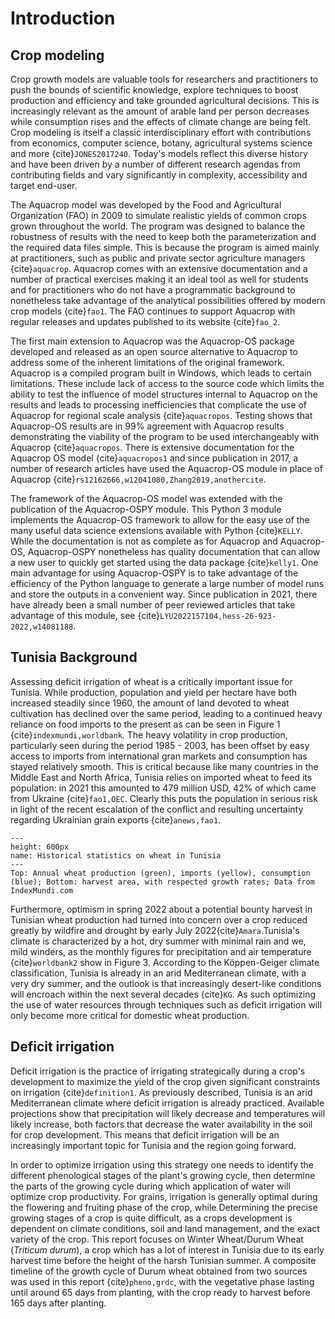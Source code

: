 # Introduction

## Crop modeling

Crop growth models are valuable tools for researchers and practitioners to push the bounds of scientific knowledge, explore techniques to boost production and efficiency and take grounded agricultural decisions. This is increasingly relevant as the amount of arable land per person decreases while consumption rises and the effects of climate change are being felt. Crop modeling is itself a classic interdisciplinary effort with contributions from economics, computer science, botany, agricultural systems science and more {cite}`JONES2017240`. Today's models reflect this diverse history and have been driven by a number of different research agendas from contributing fields and vary significantly in complexity, accessibility and target end-user.

The Aquacrop model was developed by the Food and Agricultural Organization (FAO) in 2009 to simulate realistic yields of common crops grown throughout the world. The program was designed to balance the robustness of results with the need to keep both the parameterization and the required data files simple. This is because the program is aimed mainly at practitioners, such as public and private sector agriculture managers {cite}`aquacrop`. Aquacrop comes with an extensive documentation and a number of practical exercises making it an ideal tool as well for students and for practitioners who do not have a programmatic background to nonetheless take advantage of the analytical possibilities offered by modern crop models {cite}`fao1`. The FAO continues to support Aquacrop with regular releases and updates published to its website {cite}`fao_2`.

The first main extension to Aquacrop was the Aquacrop-OS package developed and released as an open source alternative to Aquacrop to address some of the inherent limitations of the original framework.  Aquacrop is a compiled program built in Windows, which leads to certain limitations. These include lack of access to the source code which limits the ability to test the influence of model structures internal to Aquacrop on the results and leads to processing inefficiencies that complicate the use of Aquacrop for regional scale analysis {cite}`aquacropos`. Testing shows that Aquacrop-OS results are in 99% agreement with Aquacrop results demonstrating the viability of the program to be used interchangeably with Aquacrop {cite}`aquacropos`. There is extensive documentation for the Aquacrop OS model {cite}`aquacropos1` and since publication in 2017, a number of research articles have used the Aquacrop-OS module in place of Aquacrop {cite}`rs12162666,w12041080,Zhang2019,anothercite`. 

The framework of the Aquacrop-OS model was extended with the publication of the Aquacrop-OSPY module. This Python 3 module implements the Aquacrop-OS framework to allow for the easy use of the many useful data science extensions available with Python {cite}`KELLY`. While the documentation is not as complete as for Aquacrop and Aquacrop-OS, Aquacrop-OSPY nonetheless has quality documentation that can allow a new user to quickly get started using the data package {cite}`kelly1`. One main advantage for using Aquacrop-OSPY is to take advantage of the efficiency of the Python language to generate a large number of model runs and store the outputs in a convenient way. Since publication in 2021, there have already been a small number of peer reviewed articles that take advantage of this module, see {cite}`LYU2022157104,hess-26-923-2022,w14081188`.


## Tunisia Background
Assessing deficit irrigation of wheat is a critically important issue for Tunisia.  While production, population and yield per hectare have both increased steadily since 1960, the amount of land devoted to wheat cultivation has declined over the same period, leading to a continued heavy reliance on food imports to the present as can be seen in Figure 1 {cite}`indexmundi,worldbank`. The heavy volatility in crop production, particularly seen during the period 1985 - 2003, has been offset by easy access to imports from international gran markets and consumption has stayed relatively smooth. This is critical because like many countries in the Middle East and North Africa, Tunisia relies on imported wheat to feed its population: in 2021 this amounted to 479 million USD, 42% of which came from Ukraine {cite}`fao1,OEC`. Clearly this puts the population in serious risk in light of the recent escalation of the conflict and resulting uncertainty regarding Ukrainian grain exports {cite}`anews,fao1`.

```{figure} figures/summary_wheat.png
---
height: 600px
name: Historical statistics on wheat in Tunisia
---
Top: Annual wheat production (green), imports (yellow), consumption (blue); Bottom: harvest area, with respected growth rates; Data from IndexMundi.com
```

Furthermore, optimism in spring 2022 about a potential bounty harvest in Tunisian wheat production had turned into concern over a crop reduced greatly by wildfire and drought by early July 2022{cite}`Amara`.Tunisia's climate is characterized by a hot, dry summer with minimal rain and we, mild winders, as the monthly figures for precipitation and air temperature {cite}`worldbank2` show in Figure 3. According to the Köppen-Geiger climate classification, Tunisia is already in an arid Mediterranean climate, with a very dry summer, and the outlook is that increasingly desert-like conditions will encroach within the next several decades {cite}`KG`. As such optimizing the use of water resources through techniques such as deficit irrigation will only become more critical for domestic wheat production.

## Deficit irrigation 
Deficit irrigation is the practice of irrigating strategically during a crop's development to maximize the yield of the crop given significant constraints on irrigation {cite}`definition1`. As previously described, Tunisia is an arid Mediterranean climate where deficit irrigation is already practiced. Available projections show that precipitation will likely decrease and temperatures will likely increase, both factors that decrease the water availability in the soil for crop development. This means that deficit irrigation will be an increasingly important topic for Tunisia and the region going forward.

In order to optimize irrigation using this strategy one needs to identify the different phenological stages of the plant's growing cycle, then determine the parts of the growing cycle during which application of water will optimize crop productivity. For grains, irrigation is generally optimal during the flowering and fruiting phase of the crop, while Determining the precise growing stages of a crop is quite difficult, as a crops development is dependent on climate conditions, soil and land management, and the exact variety of the crop. This report focuses on Winter Wheat/Durum Wheat (*Triticum durum*), a crop which has a lot of interest in Tunisia due to its early harvest time before the height of the harsh Tunisian summer. A composite timeline of the growth cycle of Durum wheat obtained from two sources was used in this report {cite}`pheno,grdc`, with the vegetative phase lasting until around 65 days from planting, with the crop ready to harvest before 165 days after planting.